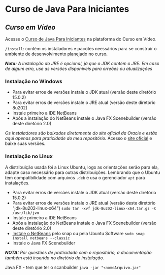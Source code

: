 # Curso de Java Para Iniciantes
## _Curso em Vídeo_

Acesse o [Curso de Java Para Iniciantes](https://www.cursoemvideo.com/curso/java-basico/) na plataforma do Curso em Vídeo.

`/install`: contém os instaladores e pacotes neessários para se construir o ambiente de desenvolvimento planejado no curso.

_**Nota:** A instalação do JRE é opcional, já que o JDK contém o JRE. Em caso de algum erro, use as versões disponíveis para orreões ou atualizações_

### Instalação no Windows
- Para evitar erros de versões instale o JDK atual (versão deste diretório 15.0.2)
- Para evitar erros de versões instale o JRE atual (versão deste diretório 8u202)
- Instale primeiro a IDE NetBeans
- Após a instalação do NetBeans instale o Java FX Scenebuilder (versão deste diretório 2.0)

_Os instaladores são baixados diretamente do site oficial da Oracle e estão aqui apenas para praticidade do meu repositório._ Acesso o [site oficial](https://www.oracle.com/br/) e baixe suas versões.

### Instalação no Linux
A distribuição usada foi a Linux Ubuntu, logo as orientações serão para ela, adapte caso necessário para outras distribuições. Lembrando que o Ubuntu tem compatibilidade com arquivos `.deb` e usa o gerenciador `apt` para instalações.
- Para evitar erros de versões instale o JDK atual (versão deste diretório 15.0.2)
- Para evitar erros de versões instale o JRE atual (versão deste diretório "jdk-8u202-linux-x64")
`sudo tar -xvf jdk-8u202-linux-x64.tar.gz -C /usr/lib/jvm`
- Instale primeiro a IDE NetBeans
- Após a instalação do NetBeans instale o Java FX Scenebuilder (versão deste diretório 2.0)
- [Instale o NetBeans](https://snapcraft.io/install/netbeans/ubuntu) pelo snap ou pela Ubuntu Software
`sudo snap install netbeans --classic`
- Instale o Java FX Scenebuilder

_**NOTA:** Por questões de praticidade com o repositório, a documentação também está inserida no diretório de instalação._

Java FX - tem que ter o scanbuilder
`java -jar "<nomeArquivo.jar"`
